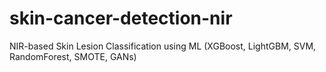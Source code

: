 # skin-cancer-detection-nir
NIR-based Skin Lesion Classification using ML (XGBoost, LightGBM, SVM, RandomForest, SMOTE, GANs)
